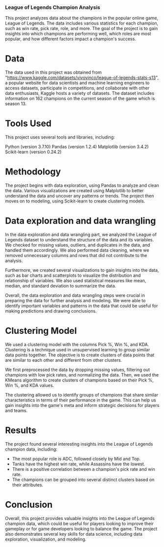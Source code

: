 ### League of Legends Champion Analysis

This project analyzes data about the champions in the popular online game, League of Legends. The data includes various statistics for each champion, such as win rate, pick rate, role, and more. The goal of the project is to gain insights into which champions are performing well, which roles are most popular, and how different factors impact a champion's success.

# Data
The data used in this project was obtained from "https://www.kaggle.com/datasets/vivovinco/league-of-legends-stats-s13", a popular website for data scientists and machine learning engineers to access datasets, participate in competitions, and collaborate with other data enthusiasts, Kaggle hosts a variety of datasets. The dataset includes information on 162 champions on the current season of the game which is season 13.

# Tools Used
This project uses several tools and libraries, including:

Python (version 3.7.10)
Pandas (version 1.2.4)
Matplotlib (version 3.4.2)
Scikit-learn (version 0.24.2)

# Methodology

The project begins with data exploration, using Pandas to analyze and clean the data. Various visualizations are created using Matplotlib to better understand the data and uncover any patterns or trends. The project then moves on to modeling, using Scikit-learn to create clustering models.

# Data exploration and data wrangling

In the data exploration and data wrangling part, we analyzed the League of Legends dataset to understand the structure of the data and its variables. We checked for missing values, outliers, and duplicates in the data, and handled them accordingly. We also performed data cleaning, where we removed unnecessary columns and rows that did not contribute to the analysis.

Furthermore, we created several visualizations to gain insights into the data, such as bar charts and scatterplots to visualize the distribution and relationship of variables. We also used statistical measures like mean, median, and standard deviation to summarize the data.

Overall, the data exploration and data wrangling steps were crucial in preparing the data for further analysis and modeling. We were able to identify important variables and patterns in the data that could be useful for making predictions and drawing conclusions.

# Clustering Model

We used a clustering model with the columns Pick %, Win %, and KDA. Clustering is a technique used in unsupervised learning to group similar data points together. The objective is to create clusters of data points that are similar to each other and different from other clusters.

We first preprocessed the data by dropping missing values, filtering out champions with low pick rates, and normalizing the data. Then, we used the KMeans algorithm to create clusters of champions based on their Pick %, Win %, and KDA values.

The clustering allowed us to identify groups of champions that share similar characteristics in terms of their performance in the game. This can help us gain insights into the game's meta and inform strategic decisions for players and teams.

# Results
The project found several interesting insights into the League of Legends champion data, including:

- The most popular role is ADC, followed closely by Mid and Top.
- Tanks have the highest win rate, while Assassins have the lowest.
- There is a positive correlation between a champion's pick rate and win rate.
- The champions can be grouped into several distinct clusters based on their attributes.

# Conclusion
Overall, this project provides valuable insights into the League of Legends champion data, which could be useful for players looking to improve their gameplay or for game developers looking to balance the game. The project also demonstrates several key skills for data science, including data exploration, visualization, and modeling.
